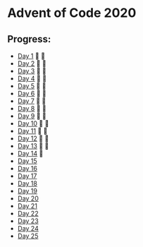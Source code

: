 # Advent of Code 2020

## Progress:

- [Day 1](https://github.com/ankjevel/adventofcode/tree/2020/day_01) 🌟 🌟
- [Day 2](https://github.com/ankjevel/adventofcode/tree/2020/day_02) 🌟 🌟
- [Day 3](https://github.com/ankjevel/adventofcode/tree/2020/day_03) 🌟 🌟
- [Day 4](https://github.com/ankjevel/adventofcode/tree/2020/day_04) 🌟 🌟
- [Day 5](https://github.com/ankjevel/adventofcode/tree/2020/day_05) 🌟 🌟
- [Day 6](https://github.com/ankjevel/adventofcode/tree/2020/day_06) 🌟 🌟
- [Day 7](https://github.com/ankjevel/adventofcode/tree/2020/day_07) 🌟 🌟
- [Day 8](https://github.com/ankjevel/adventofcode/tree/2020/day_08) 🌟 🌟
- [Day 9](https://github.com/ankjevel/adventofcode/tree/2020/day_09) 🌟 🌟
- [Day 10](https://github.com/ankjevel/adventofcode/tree/2020/day_10) 🌟 🌟
- [Day 11](https://github.com/ankjevel/adventofcode/tree/2020/day_11) 🌟 🌟
- [Day 12](https://github.com/ankjevel/adventofcode/tree/2020/day_12) 🌟 🌟
- [Day 13](https://github.com/ankjevel/adventofcode/tree/2020/day_13) 🌟 🌟
- [Day 14](https://github.com/ankjevel/adventofcode/tree/2020/day_14) 🌟
- [Day 15](#)
- [Day 16](#)
- [Day 17](#)
- [Day 18](#)
- [Day 19](#)
- [Day 20](#)
- [Day 21](#)
- [Day 22](#)
- [Day 23](#)
- [Day 24](#)
- [Day 25](#)
